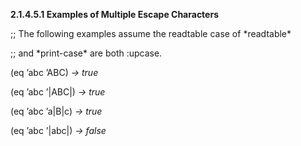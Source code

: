 **2.1.4.5.1 Examples of Multiple Escape Characters** 

;; The following examples assume the readtable case of \*readtable\* 

;; and \*print-case\* are both :upcase. 

(eq ’abc ’ABC) *→ true* 

(eq ’abc ’|ABC|) *→ true* 

(eq ’abc ’a|B|c) *→ true* 

(eq ’abc ’|abc|) *→ false* 

